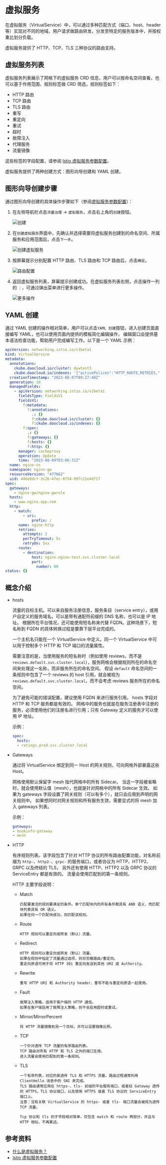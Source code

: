 # 虚拟服务

在虚拟服务（VirtualService）中，可以通过多种匹配方式（端口、host、header 等）实现对不同的地域、用户请求做路由转发，分发至特定的服务版本中，并按权重比划分负载。

虚拟服务提供了 HTTP、TCP、TLS 三种协议的路由支持。

## 虚拟服务列表

虚拟服务列表展示了网格下的虚拟服务 CRD 信息，用户可以按命名空间查看，也可以基于作用范围、规则标签做 CRD 筛选，规则标签如下：

- HTTP 路由
- TCP 路由
- TLS 路由
- 重写
- 重定向
- 重试
- 超时
- 故障注入
- 代理服务
- 流量镜像

这些标签的字段配置，请参阅 [Istio 虚拟服务参数配置](https://istio.io/latest/docs/reference/config/networking/virtual-service/)。

虚拟服务提供了两种创建方式：图形向导创建和 YAML 创建。

## 图形向导创建步骤

通过图形向导创建的具体操作步骤如下（参阅[虚拟服务参数配置](./vsparams.md)）：

1. 在左侧导航栏点击`流量治理` -> `虚拟服务`，点击右上角的`创建`按钮。

    ![创建](https://docs.daocloud.io/daocloud-docs-images/docs/mspider/images/virtualserv01.png)

1. 在`创建虚拟服务`界面中，先确认并选择需要将虚拟服务创建到的命名空间、所属服务和应用范围后，点击`下一步`。

    ![创建虚拟服务](https://docs.daocloud.io/daocloud-docs-images/docs/mspider/images/virtualserv02.png)

1. 按屏幕提示分别配置 HTTP 路由、TLS 路由和 TCP 路由后，点击`确定`。

    ![路由配置](https://docs.daocloud.io/daocloud-docs-images/docs/mspider/images/virtualserv03.png)

1. 返回虚拟服务列表，屏幕提示创建成功。在虚拟服务列表右侧，点击操作一列的 `⋮`，可通过弹出菜单进行更多操作。

    ![更多操作](https://docs.daocloud.io/daocloud-docs-images/docs/mspider/images/virtualserv05.png)

## YAML 创建

通过 YAML 创建的操作相对简单，用户可以点击`YAML 创建`按钮，进入创建页面直接编写 YAML，也可以使用页面内提供的模板简化编辑操作，
编辑窗口会提供基本语法检查功能，帮助用户完成编写工作。以下是一个 YAML 示例：

```yaml
apiVersion: networking.istio.io/v1beta1
kind: VirtualService
metadata:
  annotations:
    ckube.daocloud.io/cluster: dywtest3
    ckube.daocloud.io/indexes: '{"activePolices":"HTTP_ROUTE,RETRIES,","cluster":"dywtest3","createdAt":"2023-08-07T09:27:48Z","gateway":"nginx-gw/nginx-gwrule","gateways":"[\"nginx-gw/nginx-gwrule\"]","hosts":"[\"www.nginx.app.com\"]","is_deleted":"false","labels":"","name":"nginx-vs","namespace":"nginx-gw"}'
  creationTimestamp: "2023-08-07T09:27:48Z"
  generation: 10
  managedFields:
    - apiVersion: networking.istio.io/v1beta1
      fieldsType: FieldsV1
      fieldsV1:
        f:metadata:
          f:annotations:
            .: {}
            f:ckube.daocloud.io/cluster: {}
            f:ckube.daocloud.io/indexes: {}
        f:spec:
          .: {}
          f:gateways: {}
          f:hosts: {}
          f:http: {}
      manager: cacheproxy
      operation: Update
      time: "2023-08-09T03:06:31Z"
  name: nginx-vs
  namespace: nginx-gw
  resourceVersion: "477662"
  uid: 446e8dcf-3c26-47ec-8754-997c21e4df17
spec:
  gateways:
    - nginx-gw/nginx-gwrule
  hosts:
    - www.nginx.app.com
  http:
    - match:
        - uri:
            prefix: /
      name: nginx-http
      retries:
        attempts: 2
        perTryTimeout: 5s
        retryOn: 5xx
      route:
        - destination:
            host: nginx.nginx-test.svc.cluster.local
            port:
              number: 80
status: {}
```

## 概念介绍

- hosts

    流量的目标主机。可以来自服务注册信息，服务条目（service entry），或用户自定义的服务域名。可以是带有通配符前缀的 DNS 名称，也可以是 IP 地址。
    根据所在平台情况，还可能使用短名称来代替 FQDN。这种场景下，短名称到 FQDN 的具体转换过程是要靠下层平台完成的。

    一个主机名只能在一个 VirtualService 中定义。同一个 VirtualService 中可以用于控制多个 HTTP 和 TCP 端口的流量属性。

    需要注意的是，当使用服务的短名称时（例如使用 reviews，而不是 `reviews.default.svc.cluster.local`），服务网格会根据规则所在的命名空间来处理这一名称，而非服务所在的命名空间。
    假设 `default` 命名空间的一条规则中包含了一个 reviews 的 host 引用，就会被视为 `reviews.default.svc.cluster.local`，而不会考虑 reviews 服务所在的命名空间。

    为了避免可能的错误配置，建议使用 FQDN 来进行服务引用。
    hosts 字段对 HTTP 和 TCP 服务都是有效的。
    网格中的服务也就是在服务注册表中注册的服务，必须使用他们的注册名进行引用；只有 Gateway 定义的服务才可以使用 IP 地址。

    示例：

    ```yaml
    spec:
      hosts:
      - ratings.prod.svc.cluster.local
    ```

- Gateways

    通过将 VirtualService 绑定到同一 Host 的网关规则，可向网格外部暴露这些 Host。

    网格使用默认保留字 mesh 指代网格中的所有 Sidecar。
    当这一字段被省略时，就会使用默认值（mesh），也就是针对网格中的所有 Sidecar 生效。
    如果为 gateways 字段设置了网关规则（可以有多个），就只会应用到声明的网关规则中。
    如果想同时对网关规则和所有服务生效，需要显式的将 mesh 加入 gateways 列表。

    示例：

    ```yaml
    gateways:
    - bookinfo-gateway
    - mesh
    ```

- HTTP

    有序规则列表。该字段包含了针对 HTTP 协议的所有路由配置功能，对名称前缀为 `http-`、`http2-`、`grpc-`
    的服务端口，或者协议为 HTTP、HTTP2、GRPC 以及终结的 TLS，
    另外还有使用 HTTP、HTTP2 以及 GRPC 协议的 ServiceEntry 都是有效的。
    流量会使用匹配到的第一条规则。

    HTTP 主要字段说明：

  - Match

        匹配要激活的规则要满足的条件。单个匹配块内的所有条件都具有 AND 语义，而匹配块列表具有 OR 语义。
        如果任何一个匹配块成功，则匹配该规则。

  - Route

        HTTP 规则可以重定向或转发（默认）流量。

  - Redirect

        HTTP 规则可以重定向或转发（默认）流量。
        如果在规则中指定了流量通过选项，则将忽略路由/重定向。
        重定向原语可用于将 HTTP 301 重定向发送到其他 URI 或 Authority。

  - Rewrite

        重写 HTTP URI 和 Authority header，重写不能与重定向原语一起使用。

  - Fault

        故障注入策略，适用于客户端的 HTTP 通信。
        如果在客户端启用了故障注入策略，则不会启用超时或重试。

  - Mirror/MirrorPercent

        将 HTTP 流量镜像到另一个目标，并可以设置镜像比例。

  - TCP

        一个针对透传 TCP 流量的有序路由列表。
        TCP 路由对所有 HTTP 和 TLS 之外的端口生效。
        进入流量会使用匹配到的第一条规则。

  - TLS

        一个有序列表，对应的是透传 TLS 和 HTTPS 流量。路由过程通常利用 ClientHello 消息中的 SNI 来完成。
        TLS 路由通常应用在 https-、tls- 前缀的平台服务端口，或者经 Gateway 透传的 HTTPS、TLS 协议端口，以及使用 HTTPS 或者 TLS 协议的 ServiceEntry 端口上。
        注意：没有关联 VirtualService 的 https- 或者 tls- 端口流量会被视为透传 TCP 流量。

        Tcp 协议和 tls 的子字段相对简单，仅包含 match 和 route 两部分，并且与 HTTP 相似，不再累述。

## 参考资料

- [什么是虚拟服务？](https://istio.io/latest/docs/concepts/traffic-management/#virtual-services)
- [Istio 虚拟服务参数配置](https://istio.io/latest/docs/concepts/traffic-management/#virtual-service-example)
